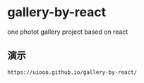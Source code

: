 # gallery-by-react
one photot gallery project based on react
##  演示
    https://uiooo.github.io/gallery-by-react/
